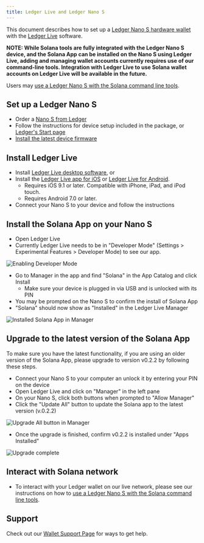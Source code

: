 ```yaml
---
title: Ledger Live and Ledger Nano S
---
```


This document describes how to set up a
[Ledger Nano S hardware wallet](https://shop.ledger.com/products/ledger-nano-s)
with the [Ledger Live](https://www.ledger.com/ledger-live) software.

**NOTE: While Solana tools are fully integrated with the Ledger Nano S device,
and the Solana App can be installed on the Nano S using Ledger Live, adding and
managing wallet accounts currently requires use of our command-line tools.
Integration with Ledger Live to use Solana wallet accounts on Ledger Live
will be available in the future.**

Users may [use a Ledger Nano S with the Solana command
line tools](hardware-wallets/ledger.md).

## Set up a Ledger Nano S

- Order a [Nano S from Ledger](https://shop.ledger.com/products/ledger-nano-s)
- Follow the instructions for device setup included in the package,
  or [Ledger's Start page](https://www.ledger.com/start/)
- [Install the latest device firmware](https://support.ledgerwallet.com/hc/en-us/articles/360002731113-Update-Ledger-Nano-S-firmware)

## Install Ledger Live

- Install [Ledger Live desktop software](https://www.ledger.com/ledger-live/),
  or
- Install the [Ledger Live app for iOS](https://apps.apple.com/app/id1361671700)
  or [Ledger Live for Android](https://play.google.com/store/apps/details?id=com.ledger.live).
  - Requires iOS 9.1 or later. Compatible with iPhone, iPad, and iPod touch.
  - Requires Android 7.0 or later.
- Connect your Nano S to your device and follow the instructions

## Install the Solana App on your Nano S

- Open Ledger Live
- Currently Ledger Live needs to be in "Developer Mode"
  (Settings > Experimental Features > Developer Mode) to see our app.

![Enabling Developer Mode](/img/ledger-live-enable-developer-mode.png)

- Go to Manager in the app and find "Solana" in the App Catalog and
  click Install
  - Make sure your device is plugged in via USB and is unlocked with its PIN
- You may be prompted on the Nano S to confirm the install of Solana App
- "Solana" should now show as "Installed" in the Ledger Live Manager

![Installed Solana App in Manager](/img/ledger-live-latest-version-installed.png)

## Upgrade to the latest version of the Solana App

To make sure you have the latest functionality, if you are using an older version
of the Solana App, please upgrade to version v0.2.2 by following these steps.

- Connect your Nano S to your computer an unlock it by entering your PIN on the
  device
- Open Ledger Live and click on "Manager" in the left pane
- On your Nano S, click both buttons when prompted to "Allow Manager"
- Click the "Update All" button to update the Solana app to the latest version
  (v.0.2.2)

![Upgrade All button in Manager](/img/ledger-live-update-available-v0.2.2.png)

- Once the upgrade is finished, confirm v0.2.2 is installed under "Apps Installed"

![Upgrade complete](/img/ledger-live-latest-version-installed.png)

## Interact with Solana network

- To interact with your Ledger wallet on our live network, please see our
  instructions on how to
  [use a Ledger Nano S with the Solana command line tools](hardware-wallets/ledger.md).

## Support

Check out our [Wallet Support Page](support.md) for ways to get help.
